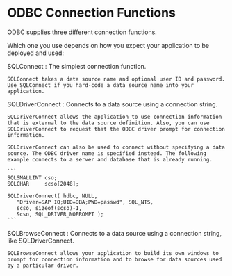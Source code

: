 <!-- loio3bd01c5f6c5f10148aaeff37881c6f72 -->

# ODBC Connection Functions

ODBC supplies three different connection functions.

Which one you use depends on how you expect your application to be deployed and used:

SQLConnect
:   The simplest connection function.

    SQLConnect takes a data source name and optional user ID and password. Use SQLConnect if you hard-code a data source name into your application.

SQLDriverConnect
:   Connects to a data source using a connection string.

    SQLDriverConnect allows the application to use connection information that is external to the data source definition. Also, you can use SQLDriverConnect to request that the ODBC driver prompt for connection information.

    SQLDriverConnect can also be used to connect without specifying a data source. The ODBC driver name is specified instead. The following example connects to a server and database that is already running.

    ```
    SQLSMALLINT cso;
    SQLCHAR     scso[2048];
    
    SQLDriverConnect( hdbc, NULL,
       "Driver=SAP IQ;UID=DBA;PWD=passwd", SQL_NTS,
       scso, sizeof(scso)-1,
       &cso, SQL_DRIVER_NOPROMPT );
    ```

SQLBrowseConnect
:   Connects to a data source using a connection string, like SQLDriverConnect.

    SQLBrowseConnect allows your application to build its own windows to prompt for connection information and to browse for data sources used by a particular driver.

